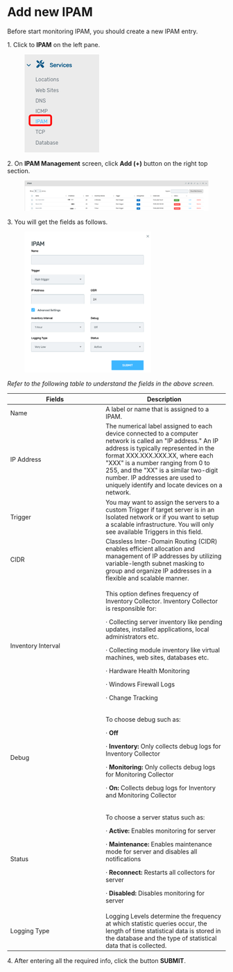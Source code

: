 # Add new IPAM

Before start monitoring IPAM, you should create a new IPAM entry.

1\.      Click to **IPAM** on the left pane.

<div align="left">

<figure><img src="../../../.gitbook/assets/image (587).png" alt=""><figcaption></figcaption></figure>

</div>

2\.      On **IPAM Management** screen, click **Add (+)** button on the right top section.

<figure><img src="../../../.gitbook/assets/image (588).png" alt=""><figcaption></figcaption></figure>

3\.      You will get the fields as follows.

<div align="left">

<figure><img src="../../../.gitbook/assets/image (589).png" alt="" width="292"><figcaption></figcaption></figure>

</div>

_Refer to the following table to understand the fields in the above screen._&#x20;

<table><thead><tr><th width="206">Fields</th><th>Description</th></tr></thead><tbody><tr><td>Name </td><td>A label or name that is assigned to a IPAM. </td></tr><tr><td>IP Address</td><td>The numerical label assigned to each device connected to a computer network is called an "IP address." An IP address is typically represented in the format XXX.XXX.XXX.XX, where each "XXX" is a number ranging from 0 to 255, and the "XX" is a similar two-digit number. IP addresses are used to uniquely identify and locate devices on a network.</td></tr><tr><td>Trigger</td><td>You may want to assign the servers to a custom Trigger if target server is in an Isolated network or if you want to setup a scalable infrastructure. You will only see available Triggers in this field.</td></tr><tr><td>CIDR</td><td>Classless Inter-Domain Routing (CIDR) enables efficient allocation and management of IP addresses by utilizing variable-length subnet masking to group and organize IP addresses in a flexible and scalable manner.</td></tr><tr><td>Inventory Interval</td><td><p>This option defines frequency of Inventory Collector. Inventory Collector is responsible for: </p><p>·       Collecting server inventory like pending updates, installed applications, local administrators etc. </p><p>·       Collecting module inventory like virtual machines, web sites, databases etc. </p><p>·       Hardware Health Monitoring </p><p>·       Windows Firewall Logs </p><p>·       Change Tracking </p></td></tr><tr><td>Debug</td><td><p>To choose debug such as:</p><p>·       <strong>Off</strong></p><p>·       <strong>Inventory:</strong> Only collects debug logs for Inventory Collector</p><p>·       <strong>Monitoring:</strong> Only collects debug logs for Monitoring Collector</p><p>·       <strong>On:</strong> Collects debug logs for Inventory and Monitoring Collector</p></td></tr><tr><td>Status</td><td><p>To choose a server status such as: </p><p>·       <strong>Active:</strong> Enables monitoring for server</p><p>·       <strong>Maintenance:</strong> Enables maintenance mode for server and disables all notifications</p><p>·       <strong>Reconnect:</strong> Restarts all collectors for server</p><p>·       <strong>Disabled:</strong> Disables monitoring for server</p></td></tr><tr><td>Logging Type</td><td>Logging Levels determine the frequency at which statistic queries occur, the length of time statistical data is stored in the database and the type of statistical data that is collected.</td></tr></tbody></table>

4\.      After entering all the required info, click the button **SUBMIT**.
